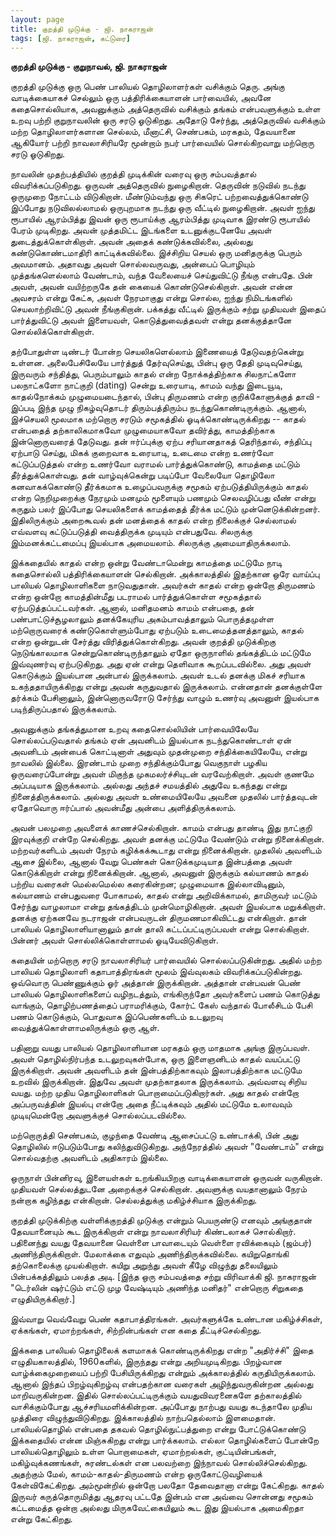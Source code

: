 ```yaml
---
layout: page
title: குறத்தி முடுக்கு - ஜி. நாகராஜன்
tags: [ஜி. நாகராஜன், கட்டுரை]
---
```


**குறத்தி முடுக்கு - குறுநாவல், ஜி. நாகராஜன்**

குறத்தி முடுக்கு ஒரு பெண் பாலியல் தொழிலாளர்கள் வசிக்கும் தெரு.  அங்கு வாடிக்கையாகச் செல்லும் ஒரு பத்திரிக்கையாளன் பார்வையில், அவனே கதைசொல்லியாக, அவனுக்கும் அத்தெருவில் வசிக்கும் தங்கம் என்பவளுக்கும் உள்ள உறவு பற்றி குறுநாவலின் ஒரு சரடு ஓடுகிறது. அதோடு சேர்ந்து, அத்தெருவில் வசிக்கும் மற்ற தொழிலாளர்களான செல்லம், மீனாட்சி, செண்பகம், மரகதம், தேவயானை ஆகியோர் பற்றி நாவலாசிரியரே மூன்றாம் நபர் பார்வையில் சொல்கிறவாறு மற்றொரு சரடு ஓடுகிறது. 

நாவலின் முதற்பத்தியில் குறத்தி முடிக்கின் வரைவு ஒரு சம்பவத்தால் விவரிக்கப்படுகிறது. ஒருவன் அத்தெருவில் நுழைகிறான். தெருவின் நடுவில் நடந்து ஒருமுறை நோட்டம் விடுகிறான். மீண்டும்வந்து ஒரு சிகரெட் பற்றவைத்துக்கொண்டு இப்போது நடுவிலல்லாமல் ஒருபுறமாக நடந்து ஒரு வீட்டில் நுழைகிறான். அவள் ஐந்து ரூபாயில் ஆரம்பித்து இவன் ஒரு ரூபாய்க்கு ஆரம்பித்து முடிவாக இரண்டு ரூபாயில் பேரம் முடிகிறது. அவன் முத்தமிட்ட இடங்களை உடனுக்குடனேயே அவள் துடைத்துக்கொள்கிறாள். அவன் அதைக் கண்டுக்கவில்லை, அல்லது கண்டுகொண்டமாதிரி காட்டிக்கவில்லை. இச்சிறிய செயல் ஒரு மனிதருக்கு பெரும் அவமானம். அதாவது அவள் சொல்லவருவது, அன்பைப் பொழியும் முத்தங்களெல்லாம் வேண்டாம், வந்த வேலையைச் செய்துவிட்டு நீங்கு என்பதே. பின் அவள், அவன் வயிற்றருகே தன் கையைக் கொண்டுசெல்கிறாள். அவன் என்ன அவசரம் என்று கேட்க, அவள் நேரமாகுது என்று சொல்ல, ஐந்து நிமிடங்களில் செயலாற்றிவிட்டு அவன் நீங்குகிறான். பக்கத்து வீட்டில் இருக்கும் சற்று முதியவள் இதைப் பார்த்துவிட்டு அவள் இளையவள், கொடுத்துவைத்தவள் என்று தனக்குத்தானே சொல்லிக்கொள்கிறாள். 

தற்போதுள்ள டிண்டர் போன்ற செயலிகளெல்லாம் இணையைத் தேடுவதற்கென்று உள்ளன. அலைபேசிலேயே பார்த்துத் தேர்வுசெய்து, பின்பு ஒரு தேதி முடிவுசெய்து, இருவரும் சந்தித்து, பெரும்பாலும் காதல் என்ற நோக்கத்திற்காக சிலநாட்களோ பலநாட்களோ நாட்குறி (dating) சென்று உரையாடி, காமம் வந்து இடையூடி, காதல்நோக்கம் முழுமையடைந்தால், பின்பு திருமணம் என்ற குறிக்கோளுக்குத் தாவி - இப்படி இந்த முழு நிகழ்வுதொடர் திரும்பத்திரும்ப நடந்துகொண்டிருக்கும். ஆனால், இச்செயலி மூலமாக மற்றொரு சரடும் சமூகத்தில் ஓடிக்கொண்டிருக்கிறது -- காதல் என்பதைத் தற்காலிகமாகவோ முழுமையாகவோ தவிர்த்து, காமத்திற்காக இன்னொருவரைத் தேடுவது. தன் ஈர்ப்புக்கு ஏற்ப சரியானதாகத் தெரிந்தால், சந்திப்பு ஏற்பாடு செய்து, மிகக் குறைவாக உரையாடி, உடைமை என்ற உணர்வோ கட்டுப்படுத்தல் என்ற உணர்வோ வராமல் பார்த்துக்கொண்டு, காமத்தை மட்டும் தீர்த்துக்கொள்வது. தன் வாழ்வுக்கென்று படிப்போ வேலையோ தொழிலோ கனவாகக்கொண்டு தீர்க்கமாக உழைப்பவருக்கு சமூகம் ஏற்படுத்தியிருக்கும் காதல் என்ற நெறிமுறைக்கு நேரமும் மனமும் மூளையும் பணமும் செலவழிப்பது வீண் என்று கருதும் பலர் இப்போது செயலிகளைக் காமத்தைத் தீர்க்க மட்டும் முன்னெடுக்கின்றனர். இதிலிருக்கும் அறைகூவல் தன் மனத்தைக் காதல் என்ற நிலைக்குச் செல்லாமல் எவ்வளவு கட்டுப்படுத்தி வைத்திருக்க முடியும் என்பதுவே. சிலருக்கு இம்மனக்கட்டமைப்பு இயல்பாக அமையலாம். சிலருக்கு அமையாதிருக்கலாம்.

இக்கதையில் காதல் என்ற ஒன்று வேண்டாமென்று காமத்தை மட்டுமே நாடி கதைசொல்லி பத்திரிக்கையாளன் செல்கிறான். அக்காலத்தில் இதற்கான ஒரே வாய்ப்பு பாலியல் தொழிலாளிகளை நாடுவதுதான். அவர்கள் காதல் என்ற ஒன்றோ திருமணம் என்ற ஒன்றோ காமத்தின்மீது படராமல் பார்த்துக்கொள்ள சமூகத்தால் ஏற்படுத்தப்பட்டவர்கள். ஆனால், மனிதமனம் காமம் என்பதை, தன் பண்பாட்டுச்சூழலாலும் தனக்கேயுரிய அகம்பாவத்தாலும் பொருத்தமுள்ள மற்றொருவரைக் கண்டுகொள்ளும்போது ஏற்படும் உடைமைத்தனத்தாலும், காதல் என்ற ஒன்றுடன் சேர்த்து விரித்துக்கொள்கிறது. அவன் குறத்தி முடுக்கிறகு நெடுங்காலமாக சென்றுகொண்டிருந்தாலும் ஏதோ ஒருநாளில் தங்கத்திடம் மட்டுமே இவ்வுணர்வு ஏற்படுகிறது. அது ஏன் என்று தெளிவாக கூறப்படவில்லை. அது அவள் கொடுக்கும் இயல்பான அன்பால் இருக்கலாம். அவள் உடல் தனக்கு மிகச் சரியாக உகந்ததாயிருக்கிறது என்று அவன் கருதுவதால் இருக்கலாம். என்னதான் தனக்குள்ளே தர்க்கம் பேசினாலும், இன்னொருவரோடு சேர்ந்து வாழும் உணர்வு அவனுள் இயல்பாக படிந்திருப்பதால் இருக்கலாம். 

அவனுக்கும் தங்கத்துமான உறவு கதைசொல்லியின் பார்வையிலேயே சொல்லப்படுவதால் தங்கம் ஏன் அவனிடம் இயல்பாக நடந்துகொண்டாள் ஏன் அவனிடம் அன்பைக் கொட்டினாள் அதுவும் முதன்முறை சந்திக்கையிலேயே, என்று நாவலில் இல்லை. இரண்டாம் முறை சந்திக்கும்போது வெகுநாள் பழகிய ஒருவரைப்போன்று அவள் மிகுந்த முகமலர்ச்சியுடன் வரவேற்கிறாள். அவள் குணமே அப்படியாக இருக்கலாம். அல்லது அந்தச் சமயத்தில் அதுவே உகந்தது என்று நினைத்திருக்கலாம். அல்லது அவள் உண்மையிலேயே அவனை முதலில் பார்த்தவுடன் ஏதோவொரு ஈர்ப்பால் அவன்மீது அன்பை அளித்திருக்கலாம். 

அவன் பலமுறை அவளைக் காணச்செல்கிறான். காமம் என்பது தாண்டி இது நாட்குறி இரவுக்குறி என்றே செல்கிறது. அவள் தனக்கு மட்டுமே வேண்டும் என்று நினைக்கிறான். மற்றவர்களிடம் அவள் நேரம் கழிக்கக்கூடாது என்று நினைக்கிறான். முதலில் அவளிடம் ஆசை இல்லை, ஆனால் வேறு பெண்கள் கொடுக்கமுடியாத இன்பத்தை அவள் கொடுக்கிறாள் என்று நினைக்கிறான். ஆனால், அவனுள் இருக்கும் கல்யாணம் காதல் பற்றிய வரைகள் மெல்லமெல்ல கரைகின்றன; முழுமையாக இல்லாவிடினும், கல்யாணம் என்பதுவரை போகாமல், காதல் என்று அறிவிக்காமல், தாமிருவர் மட்டும் சேர்ந்து வாழலாமா என்று தங்கத்திடம் முன்மொழிகிறான். அவள் இயல்பாக மறுக்கிறாள். தனக்கு ஏற்கனவே நடராஜன் என்பவருடன் திருமணமாகிவிட்டது என்கிறாள்.  தான் பாலியல் தொழிலாளியானாலும் தான் தாலி கட்டப்பட்டிருப்பவள் என்று சொல்கிறாள். பின்னர் அவள் சொல்லிக்கொள்ளாமல் ஓடியேவிடுகிறாள். 

கதையின் மற்றொரு சரடு நாவலாசிரியர் பார்வையில் சொல்லப்படுகின்றது. அதில் மற்ற பாலியல் தொழிலாளி கதாபாத்திரங்கள் மூலம் இவ்வுலகம் விவரிக்கப்படுகின்றது. ஒவ்வொரு பெண்ணுக்கும் ஓர் அத்தான் இருக்கிறான். அத்தான் என்பவன் பெண் பாலியல் தொழிலாளிகளைப் வழிநடத்தும், எங்கிருந்தோ அவர்களைப் பணம் கொடுத்து வாங்கும், தொழிற்பணத்தைப் பராமரிக்கும், கோர்ட் கேஸ் வந்தால் போலீசிடம் பேசி பணம் கொடுக்கும், பொதுவாக இப்பெண்களிடம் உடலுறவு வைத்துக்கொள்ளாமலிருக்கும் ஒரு ஆள். 

பதினாறு வயது பாலியல் தொழிலாளியான மரகதம் ஒரு மாதமாக அங்கு இருப்பவள். அவள் தொழில்நிர்பந்த உடலுறவுகள்போக, ஒரு இளைஞனிடம் காதல் வயப்பட்டு இருக்கிறாள். அவன் அவளிடம் தன் இன்பத்திற்காகவும் இலாபத்திற்காக மட்டுமே உறவில் இருக்கிறான். இதுவே அவள் முதற்காதலாக இருக்கலாம். அவ்வளவு சிறிய வயது. மற்ற முதிய தொழிலாளிகள் பொறாமைப்படுகிறார்கள். அது காதல் என்றோ அப்பருவத்தின் இயல்பு என்றோ அதை நீட்டிக்கவும் அதில் மட்டுமே உலாவவும் முடியுமென்றோ அவளுக்குச் சொல்லப்படவில்லை. 

மற்றொருத்தி செண்பகம், குழந்தை வேண்டி ஆசைப்பட்டு உண்டாக்கி, பின் அது தொழிலில் ஈடுபடும்போது கலிந்துவிடுகிறது. அந்நேரத்தில் அவள் "வேண்டாம்" என்று சொல்வதற்கு அவளிடம் அதிகாரம் இல்லை.

ஒருநாள் பின்னிரவு, இளையள்கள் உறங்கியபிறகு வாடிக்கையாளன் ஒருவன் வருகிறான். முதியவள் செல்லத்துடனே அறைக்குச் செல்கிறான். அவளுக்கு வயதானாலும் நேரம் நன்றாக கழிந்தது என்கிறான். செல்லத்துக்கு மகிழ்ச்சியாக இருக்கிறது. 

குறத்தி முடுக்கிற்கு வள்ளிக்குறத்தி முடுக்கு என்றும் பெயருண்டு எனவும் அங்குதான் தேவயானையும் கூட இருக்கிறாள் என்று நாவலாசிரியர் கிண்டலாகச் சொல்கிறார். பதினைந்து வயது தேவயானை வெள்ளை பாவாடையும் வெள்ளை ரவிக்கையும் (ஜம்பர்) அணிந்திருக்கிறாள். மேலாக்கை எதுவும் அணிந்திருக்கவில்லை. கயிறுதொங்கி தற்கொலைக்கு முயல்கிறாள். கயிறு அறுந்து அவள் கீழே விழுந்து தலையிலும் பின்பக்கத்திலும் பலத்த அடி. [இந்த ஒரு சம்பவத்தை சற்று விரிவாக்கி ஜி. நாகராஜன் "டெர்லின் ஷர்ட்டும் எட்டு முழ வேஷ்டியும் அணிந்த மனிதர்" என்றொரு சிறுகதை எழுதியிருக்கிறார்.] 

இவ்வாறு வெவ்வேறு பெண் கதாபாத்திரங்கள். அவர்களுக்கே உண்டான மகிழ்ச்சிகள், ஏக்கங்கள், ஏமாற்றங்கள், சிற்றின்பங்கள் என கதை தீட்டிச்செல்கிறது. 

இக்கதை பாலியல் தொழிலைக் களமாகக் கொண்டிருக்கிறது என்ற "அதிர்ச்சி" இதை எழுதியகாலத்தில், 1960களில், இருந்தது என்று அறியமுடிகிறது. பிறழ்வான வாழ்க்கைமுறையைப் பற்றி பேசியிருக்கிறது என்றும் அக்காலத்தில் கருதியிருக்கலாம். ஆனால் இந்தப் பிறழ்வுகிறழ்வு என்பதற்கான வரைகள் அழிந்துவருகின்றன அல்லது மாறிவருகின்றன. இதில் சொல்லப்பட்டிருக்கும் வயதுவிவரனைகளே தற்காலத்தில் வாசிக்கும்போது ஆச்சரியமளிக்கின்றன. அப்போது நாற்பது வயது கடந்தாலே முதிய முத்திரை விழுந்துவிடுகிறது. இக்காலத்தில் நாற்பதெல்லாம் இளமைதான். பாலியல்தொழில் என்பதை தகவல் தொழில்நுட்பத்துறை என்று போட்டுக்கொண்டு இக்கதையில் என்ன மிஞ்சுகிறது என்று பார்க்கலாம். எல்லா தொழில்களைப் போன்றே பாலியல்தொழிலும் உள்ள பொறாமைகள், ஏமாற்றல்கள், குட்டியின்பங்கள், மகிழ்வுக்கணங்கள், சுரண்டல்கள் என பலவற்றை இந்நாவல் சொல்லிச்செல்கிறது. அதற்கும் மேல், காமம்-காதல்-திருமணம் என்ற ஒருகோட்டுவழியைக் கேள்விகேட்கிறது. அம்மூன்றில் ஒன்றோ பலதோ தேவைதானா என்று கேட்கிறது. காதல் இருவர் கருத்தொருமித்து ஆதரவு பட்டதே இன்பம் என அவ்வை சொன்னது சமூகம் கட்டமைத்த ஒன்றா அல்லது மிருகவேட்கையிலும் கூட இது இயல்பாக அமைகிறதா என்று கேட்கிறது. 

